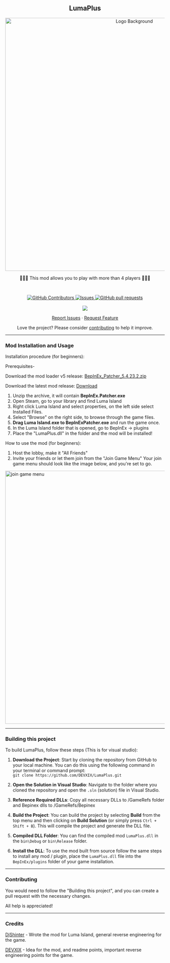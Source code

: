 <p align="center">
 <h2 align="center">LumaPlus</h2>
 <p align="center">
 <img width="800px" src="https://imgur.com/tIjc6UU.png" align="center" alt="Logo Background" />
 <p align="center">🧑‍🌾🥕 This mod allows you to play with more than 4 players 🥕🧑‍🌾
</p>

<br>
  <p align="center">
    <a href="https://github.com/DEVXIX/LumaPlus/graphs/contributors">
      <img alt="GitHub Contributors" src="https://img.shields.io/github/contributors/DEVXIX/LumaPlus" />
    </a>
    <a href="https://github.com/DEVXIX/LumaPlus/issues">
      <img alt="Issues" src="https://img.shields.io/github/issues/DEVXIX/LumaPlus?color=0088ff" />
    </a>
    <a href="https://github.com/DEVXIX/LumaPlus/pulls">
      <img alt="GitHub pull requests" src="https://img.shields.io/github/issues-pr/DEVXIX/LumaPlus?color=0088ff" />
    </a>
    <br/>
    <br/>
    <a href="https://github.com/BepInEx/BepInEx">
      <img src="https://img.shields.io/badge/Supports-BepInEx-gray.svg?colorA=orange&colorB=FB542B&style=for-the-badge"/>
    </a>
  </p>

  <p align="center">
    <a href="https://github.com/DEVXIX/LumaPlus/issues/new/choose">Report Issues</a>
    ·
    <a href="https://github.com/DEVXIX/LumaPlus/issues/new/choose">Request Feature</a>
  </p>

<p align="center">Love the project? Please consider <a href="https://github.com/DEVXIX/LumaPlus/Contribution.md">contributing</a> to help it improve.</p>

___
### Mod Installation and Usage
Installation procedure (for beginners):

Prerequisites-

Download the mod loader v5 release: [BepInEx_Patcher_5.4.23.2.zip](https://github.com/BepInEx/BepInEx/releases/tag/v5.4.23.2)

Download the latest mod release: [Download](https://github.com/DEVXIX/LumaPlus/releases/)

1. Unzip the archive, it will contain **BepInEx.Patcher.exe**
2. Open Steam, go to your library and find Luma Island
3. Right click Luma Island and select properties, on the left side select Installed Files.
4. Select "Browse" on the right side, to browse through the game files.
5. **Drag Luma Island.exe to BepInExPatcher.exe** and run the game once.
6. In the Luma Island folder that is opened, go to BepInEx -> plugins
7. Place the "LumaPlus.dll" in the folder and the mod will be installed!


How to use the mod (for beginners): 
1) Host the lobby, make it "All Friends"
2) Invite your friends or let them join from the "Join Game Menu"
Your join game menu should look like the image below, and you're set to go. 
<img width="800px" src="https://i.imgur.com/mqvvusT.png" align="center" alt="join game menu" />


____
### Building this project

To build LumaPlus, follow these steps (This is for visual studio):

1. **Download the Project**: Start by cloning the repository from GitHub to your local machine. You can do this using the following command in your terminal or command prompt:           
`git clone https://github.com/DEVXIX/LumaPlus.git`


2. **Open the Solution in Visual Studio**: Navigate to the folder where you cloned the repository and open the `.sln` (solution) file in Visual Studio. 

3. **Reference Required DLLs**: Copy all necessary DLLs to /GameRefs folder and Bepinex dlls to /GameRefs/Bepinex

4. **Build the Project**: You can build the project by selecting **Build** from the top menu and then clicking on **Build Solution** (or simply press `Ctrl + Shift + B`). This will compile the project and generate the DLL file.

5. **Compiled DLL Folder**: You can find the compiled mod `LumaPlus.dll` in the `bin\Debug` or `bin\Release` folder.

6. **Install the DLL**: To use the mod built from source follow the same steps to install any mod / plugin, place the `LumaPlus.dll` file into the `BepInEx/plugins` folder of your game installation.


____
### Contributing
You would need to follow the "Building this project", and you can create a pull request with the necessary changes.

All help is appreciated!


___
### Credits
[DjShinter](https://github.com/DjShinter) - Wrote the mod for Luma Island, general reverse engineering for the game.

[DEVXIX](https://github.com/DEVXIX/) - Idea for the mod, and readme points, important reverse engineering points for the game.
